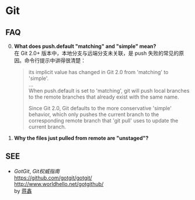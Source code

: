 #	Git

##	FAQ

0.	__What does push.default "matching" and "simple" mean?__  
	在 Git 2.0+ 版本中，本地分支与远端分支未关联，是 push 失败的常见的原因。命令行提示中讲得很清楚：
	> its implicit value has changed in Git 2.0 from 'matching' to 'simple'.  
	> ...  
	> When push.default is set to 'matching', git will push local branches to the remote branches that already exist with the same name.
	>
	> Since Git 2.0, Git defaults to the more conservative 'simple' behavior, which only pushes the current branch to the corresponding remote branch that 'git pull' uses to update the current branch.

0.	__Why the files just pulled from remote are "unstaged"?__   

##	SEE

*	*GotGit*, *Git权威指南*  
	https://github.com/gotgit/gotgit/  
	http://www.worldhello.net/gotgithub/  
	by [蒋鑫](http://www.worldhello.net/)
